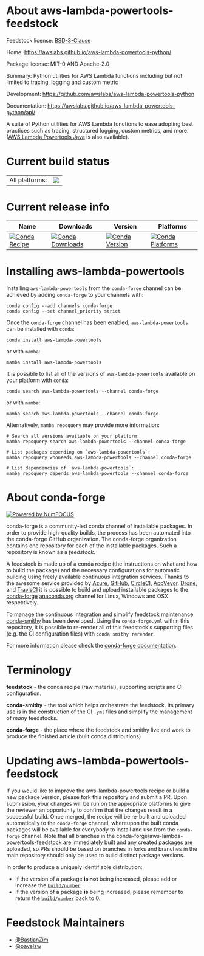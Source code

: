 About aws-lambda-powertools-feedstock
=====================================

Feedstock license: [BSD-3-Clause](https://github.com/conda-forge/aws-lambda-powertools-feedstock/blob/main/LICENSE.txt)

Home: https://awslabs.github.io/aws-lambda-powertools-python/

Package license: MIT-0 AND Apache-2.0

Summary: Python utilities for AWS Lambda functions including but not limited to tracing, logging and custom metric

Development: https://github.com/awslabs/aws-lambda-powertools-python

Documentation: https://awslabs.github.io/aws-lambda-powertools-python/api/

A suite of Python utilities for AWS Lambda functions to ease adopting best practices such as tracing, structured logging,
custom metrics, and more. ([AWS Lambda Powertools Java](https://github.com/awslabs/aws-lambda-powertools-java) is also available).

Current build status
====================


<table><tr><td>All platforms:</td>
    <td>
      <a href="https://dev.azure.com/conda-forge/feedstock-builds/_build/latest?definitionId=11933&branchName=main">
        <img src="https://dev.azure.com/conda-forge/feedstock-builds/_apis/build/status/aws-lambda-powertools-feedstock?branchName=main">
      </a>
    </td>
  </tr>
</table>

Current release info
====================

| Name | Downloads | Version | Platforms |
| --- | --- | --- | --- |
| [![Conda Recipe](https://img.shields.io/badge/recipe-aws--lambda--powertools-green.svg)](https://anaconda.org/conda-forge/aws-lambda-powertools) | [![Conda Downloads](https://img.shields.io/conda/dn/conda-forge/aws-lambda-powertools.svg)](https://anaconda.org/conda-forge/aws-lambda-powertools) | [![Conda Version](https://img.shields.io/conda/vn/conda-forge/aws-lambda-powertools.svg)](https://anaconda.org/conda-forge/aws-lambda-powertools) | [![Conda Platforms](https://img.shields.io/conda/pn/conda-forge/aws-lambda-powertools.svg)](https://anaconda.org/conda-forge/aws-lambda-powertools) |

Installing aws-lambda-powertools
================================

Installing `aws-lambda-powertools` from the `conda-forge` channel can be achieved by adding `conda-forge` to your channels with:

```
conda config --add channels conda-forge
conda config --set channel_priority strict
```

Once the `conda-forge` channel has been enabled, `aws-lambda-powertools` can be installed with `conda`:

```
conda install aws-lambda-powertools
```

or with `mamba`:

```
mamba install aws-lambda-powertools
```

It is possible to list all of the versions of `aws-lambda-powertools` available on your platform with `conda`:

```
conda search aws-lambda-powertools --channel conda-forge
```

or with `mamba`:

```
mamba search aws-lambda-powertools --channel conda-forge
```

Alternatively, `mamba repoquery` may provide more information:

```
# Search all versions available on your platform:
mamba repoquery search aws-lambda-powertools --channel conda-forge

# List packages depending on `aws-lambda-powertools`:
mamba repoquery whoneeds aws-lambda-powertools --channel conda-forge

# List dependencies of `aws-lambda-powertools`:
mamba repoquery depends aws-lambda-powertools --channel conda-forge
```


About conda-forge
=================

[![Powered by
NumFOCUS](https://img.shields.io/badge/powered%20by-NumFOCUS-orange.svg?style=flat&colorA=E1523D&colorB=007D8A)](https://numfocus.org)

conda-forge is a community-led conda channel of installable packages.
In order to provide high-quality builds, the process has been automated into the
conda-forge GitHub organization. The conda-forge organization contains one repository
for each of the installable packages. Such a repository is known as a *feedstock*.

A feedstock is made up of a conda recipe (the instructions on what and how to build
the package) and the necessary configurations for automatic building using freely
available continuous integration services. Thanks to the awesome service provided by
[Azure](https://azure.microsoft.com/en-us/services/devops/), [GitHub](https://github.com/),
[CircleCI](https://circleci.com/), [AppVeyor](https://www.appveyor.com/),
[Drone](https://cloud.drone.io/welcome), and [TravisCI](https://travis-ci.com/)
it is possible to build and upload installable packages to the
[conda-forge](https://anaconda.org/conda-forge) [anaconda.org](https://anaconda.org/)
channel for Linux, Windows and OSX respectively.

To manage the continuous integration and simplify feedstock maintenance
[conda-smithy](https://github.com/conda-forge/conda-smithy) has been developed.
Using the ``conda-forge.yml`` within this repository, it is possible to re-render all of
this feedstock's supporting files (e.g. the CI configuration files) with ``conda smithy rerender``.

For more information please check the [conda-forge documentation](https://conda-forge.org/docs/).

Terminology
===========

**feedstock** - the conda recipe (raw material), supporting scripts and CI configuration.

**conda-smithy** - the tool which helps orchestrate the feedstock.
                   Its primary use is in the construction of the CI ``.yml`` files
                   and simplify the management of *many* feedstocks.

**conda-forge** - the place where the feedstock and smithy live and work to
                  produce the finished article (built conda distributions)


Updating aws-lambda-powertools-feedstock
========================================

If you would like to improve the aws-lambda-powertools recipe or build a new
package version, please fork this repository and submit a PR. Upon submission,
your changes will be run on the appropriate platforms to give the reviewer an
opportunity to confirm that the changes result in a successful build. Once
merged, the recipe will be re-built and uploaded automatically to the
`conda-forge` channel, whereupon the built conda packages will be available for
everybody to install and use from the `conda-forge` channel.
Note that all branches in the conda-forge/aws-lambda-powertools-feedstock are
immediately built and any created packages are uploaded, so PRs should be based
on branches in forks and branches in the main repository should only be used to
build distinct package versions.

In order to produce a uniquely identifiable distribution:
 * If the version of a package **is not** being increased, please add or increase
   the [``build/number``](https://docs.conda.io/projects/conda-build/en/latest/resources/define-metadata.html#build-number-and-string).
 * If the version of a package **is** being increased, please remember to return
   the [``build/number``](https://docs.conda.io/projects/conda-build/en/latest/resources/define-metadata.html#build-number-and-string)
   back to 0.

Feedstock Maintainers
=====================

* [@BastianZim](https://github.com/BastianZim/)
* [@pavelzw](https://github.com/pavelzw/)

